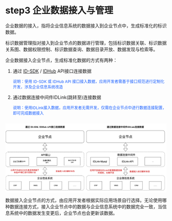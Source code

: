# step3 企业数据接入与管理

企业数据的接入，指将企业信息系统的数据接入到企业节点中，生成标准化的标识数据。

标识数据管理指对接入到企业节点的数据进行管理，包括标识数据关联、标识数据关系图、数据权限控制、标识数据查询、数据目录开放、数据发现与检索等。

企业数据接入企业节点，生成标准化数据的方式有两种：

1. 通过 [ID-SDK](../../sdk/v2/introduction.md) / [IDHub](../../idhub/standard/introduce.md) API接口连接数据
    <p style="font-size: 12px; color: rgb(22,93,255);">说明：使用 ID-SDK 或 IDHub API 接口接入数据，应用开发者需基于接口规范进行定制化开发，涉及企业信息系统改造</p>

2. 通过数据连接中间件IDLink(跳转至)连接数据
    <p style="font-size: 12px; color: rgb(22,93,255);">说明：使用IDLink接入数据，应用开发者无需开发，仅需在企业节点中进行数据连接配置，即可完成数据接入</p>

<div style="display: flex;">
<img src="./images/step3-1.jpg" style="margin-top: 10px; min-width:0; flex: 1;"/><img src="./images/step3-2.jpg" style="margin-top: 10px; min-width:0; flex: 1;"/>
</div>


数据接入企业节点的方式，由应用开发者根据实际应用场景自行选择。无论使用哪种数据连接方式，接入企业节点中的数据与企业信息系统中的数据完全一致，当信息系统中的数据发生变更后，企业节点也会更新该数据。